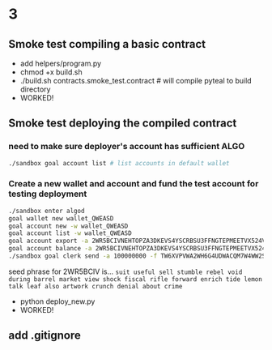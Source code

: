 # 3

## Smoke test compiling a basic contract

- add helpers/program.py
- chmod +x build.sh
- ./build.sh contracts.smoke_test.contract # will compile pyteal to build directory
- WORKED!

## Smoke test deploying the compiled contract

### need to make sure deployer's account has sufficient ALGO

```.sh - to be executed from the sandbox
./sandbox goal account list # list accounts in default wallet
```

### Create a new wallet and account and fund the test account for testing deployment

```.sh
./sandbox enter algod
goal wallet new wallet_QWEASD
goal account new -w wallet_QWEASD
goal account list -w wallet_QWEASD
goal account export -a 2WR5BCIVNEHTOPZA3DKEVS4YSCRBSU3FFNGTEPMEETVX524VXBI5OEV4DA -w wallet_QWEASD
goal account balance -a 2WR5BCIVNEHTOPZA3DKEVS4YSCRBSU3FFNGTEPMEETVX524VXBI5OEV4DA
./sandbox goal clerk send -a 100000000 -f TW6XVPVWA2WH6G4UDWACQM7W4WW2SX756764UFAPS77OKY4PM3PO3QEVPQ -t 2WR5BCIVNEHTOPZA3DKEVS4YSCRBSU3FFNGTEPMEETVX524VXBI5OEV4DA // Accounts must have a minimum of 100,000 mAlgos to reside onchain
```

seed phrase for 2WR5BCIV is...
`suit useful sell stumble rebel void during barrel market view shock fiscal rifle forward enrich tide lemon talk leaf also artwork crunch denial about crime`

- python deploy_new.py
- WORKED!

## add .gitignore

